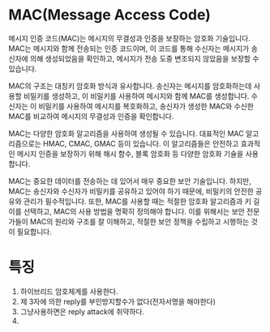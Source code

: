 # MAC(Message Access Code)
메시지 인증 코드(MAC)는 메시지의 무결성과 인증을 보장하는 암호화 기술입니다. MAC는 메시지와 함께 전송되는 인증 코드이며, 이 코드를 통해 수신자는 메시지가 송신자에 의해 생성되었음을 확인하고, 메시지가 전송 도중 변조되지 않았음을 보장할 수 있습니다.

MAC의 구조는 대칭키 암호화 방식과 유사합니다. 송신자는 메시지를 암호화하는데 사용할 비밀키를 생성하고, 이 비밀키를 사용하여 메시지와 함께 MAC를 생성합니다. 수신자는 이 비밀키를 사용하여 메시지를 복호화하고, 송신자가 생성한 MAC와 수신한 MAC를 비교하여 메시지의 무결성과 인증을 확인합니다.

MAC는 다양한 암호화 알고리즘을 사용하여 생성될 수 있습니다. 대표적인 MAC 알고리즘으로는 HMAC, CMAC, GMAC 등이 있습니다. 이 알고리즘들은 안전하고 효과적인 메시지 인증을 보장하기 위해 해시 함수, 블록 암호화 등 다양한 암호화 기술을 사용합니다.

MAC는 중요한 데이터를 전송하는 데 있어서 매우 중요한 보안 기술입니다. 하지만, MAC는 송신자와 수신자가 비밀키를 공유하고 있어야 하기 때문에, 비밀키의 안전한 공유와 관리가 필수적입니다. 또한, MAC를 사용할 때는 적절한 암호화 알고리즘과 키 길이를 선택하고, MAC의 사용 방법을 명확히 정의해야 합니다. 이를 위해서는 보안 전문가들이 MAC의 원리와 구조를 잘 이해하고, 적절한 보안 정책을 수립하고 시행하는 것이 필요합니다.

# 특징 
1. 하이브리드 암호체계를 사용한다.
2. 제 3자에 의한 reply를 부인방지할수가 없다(전자서명을 해야한다)
3. 그냥사용하면은 reply attack에 취약하다.
4. 
